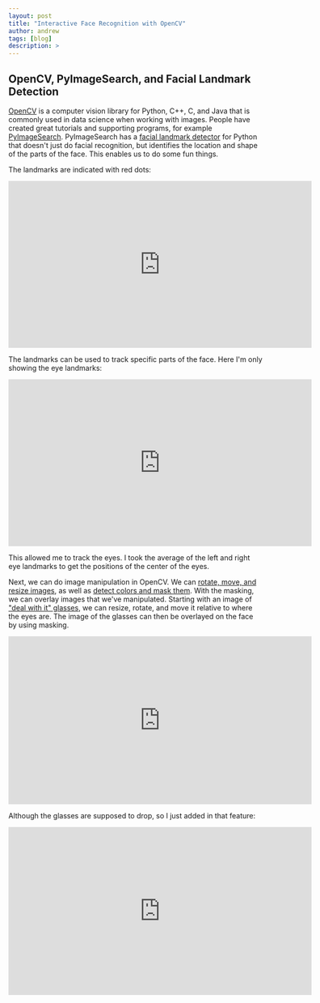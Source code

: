 ```yaml
---
layout: post
title: "Interactive Face Recognition with OpenCV"
author: andrew
tags: [blog]
description: >
---
```



## OpenCV, PyImageSearch, and Facial Landmark Detection

[OpenCV](http://opencv.org/) is a computer vision library for Python, C++, C, and Java that is commonly used in data science when working with images.  People have created great tutorials and supporting programs, for example [PyImageSearch](http://www.pyimagesearch.com/).  PyImageSearch has a [facial landmark detector](http://www.pyimagesearch.com/2017/04/17/real-time-facial-landmark-detection-opencv-python-dlib/) for Python that doesn't just do facial recognition, but identifies the location and shape of the parts of the face.  This enables us to do some fun things.



The landmarks are indicated with red dots:

<p align="center">
<iframe src='https://gfycat.com/ifr/RegularDefinitiveAntlion' frameborder='0' scrolling='no' width='600' height='330' allowfullscreen></iframe>
</p>


The landmarks can be used to track specific parts of the face.  Here I'm only showing the eye landmarks:




<p align="center">
<iframe src='https://gfycat.com/ifr/IncompleteYellowishDog' frameborder='0' scrolling='no' width='600' height='330' allowfullscreen></iframe>
</p>


This allowed me to track the eyes.  I took the average of the left and right eye landmarks to get the positions of the center of the eyes. 

Next, we can do image manipulation in OpenCV.  We can [rotate, move, and resize images](http://www.pyimagesearch.com/2017/01/02/rotate-images-correctly-with-opencv-and-python/), as well as [detect colors and mask them](http://www.pyimagesearch.com/2014/08/04/opencv-python-color-detection/).  With the masking, we can overlay images that we've manipulated.  Starting with an image of ["deal with it" glasses](https://www.google.com/search?rlz=1C5CHFA_enUS567US569&biw=1215&bih=579&tbm=isch&q=deal+with+it+glasses+gif), we can resize, rotate, and move it relative to where the eyes are.  The image of the glasses can then be overlayed on the face by using masking.  

<p align="center">
<iframe src='https://gfycat.com/ifr/PowerfulAbandonedLamprey' frameborder='0' scrolling='no' width='600' height='332' allowfullscreen></iframe>
</p>

Although the glasses are supposed to drop, so I just added in that feature:

<p align="center">
<iframe src='https://gfycat.com/ifr/GregariousFarKid' frameborder='0' scrolling='no' width='600' height='332' allowfullscreen></iframe>
</p>

